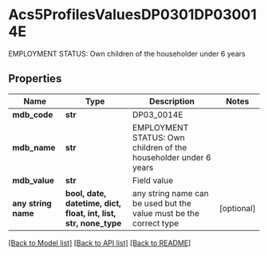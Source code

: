 # Acs5ProfilesValuesDP0301DP030014E

EMPLOYMENT STATUS: Own children of the householder under 6 years

## Properties
Name | Type | Description | Notes
------------ | ------------- | ------------- | -------------
**mdb_code** | **str** | DP03_0014E | 
**mdb_name** | **str** | EMPLOYMENT STATUS: Own children of the householder under 6 years | 
**mdb_value** | **str** | Field value | 
**any string name** | **bool, date, datetime, dict, float, int, list, str, none_type** | any string name can be used but the value must be the correct type | [optional]

[[Back to Model list]](../README.md#documentation-for-models) [[Back to API list]](../README.md#documentation-for-api-endpoints) [[Back to README]](../README.md)


